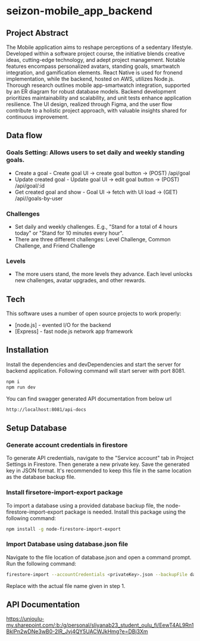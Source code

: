 # seizon-mobile_app_backend
## Project Abstract
The Mobile application aims to reshape perceptions of a sedentary lifestyle. Developed within a software project course, the initiative blends creative ideas, cutting-edge technology, and adept project management. Notable features encompass personalized avatars, standing goals, smartwatch integration, and gamification elements. React Native is used for fronend implementation, while the backend, hosted on AWS, utilizes Node.js. Thorough research outlines mobile app-smartwatch integration, supported by an ER diagram for robust database models. Backend development prioritizes maintainability and scalability, and unit tests enhance application resilience. The UI design, realized through Figma, and the user flow contribute to a holistic project approach, with valuable insights shared for continuous improvement.

## Data flow
### Goals Setting: Allows users to set daily and weekly standing goals.
- Create a goal - Create goal UI → create goal button → (POST) /api/goal
- Update created goal - Update goal UI → edit goal button → (POST) /api/goal/:id
- Get created goal and show - Goal UI → fetch with UI load → (GET) /api//goals-by-user
### Challenges
- Set daily and weekly challenges. E.g., "Stand for a total of 4 hours today" or "Stand for 10 minutes every hour".
- There are three different challenges: Level Challenge, Common Challenge, and Friend Challenge
### Levels
- The more users stand, the more levels they advance. Each level unlocks new challenges, avatar upgrades, and other rewards.
## Tech
This software uses a number of open source projects to work properly:

- [node.js] - evented I/O for the backend
- [Express] - fast node.js network app framework

## Installation
Install the dependencies and devDependencies and start the server for backend application. Following command will start server with port 8081.

```sh
npm i
npm run dev
```

You can find swagger generated API documentation from below url 

```sh
http://localhost:8081/api-docs
```
## Setup Database
### Generate account credentials in firestore

To generate API credentials, navigate to the "Service account" tab in Project Settings in Firestore. Then generate a new private key. Save the generated key in JSON format. It's recommended to keep this file in the same location as the database backup file.

### Install firsetore-import-export package

To import a database using a provided database backup file, the node-firestore-import-export package is needed. Install this package using the following command:
```sh
npm install -g node-firestore-import-export
```
###  Import Database using database.json file

Navigate to the file location of database.json and open a command prompt. Run the following command:
```sh
firestore-import --accountCredentials <privateKey>.json --backupFile database.json
```
Replace <privateKey> with the actual file name given in step 1.

## API Documentation
https://unioulu-my.sharepoint.com/:b:/g/personal/sliyanab23_student_oulu_fi/EewT4AL9Rn1BklPn2wDNe3wB0-2lR_Jvj4QY5UACWJkHmg?e=DBj3Xm
